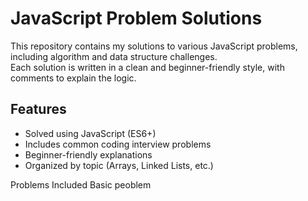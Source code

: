 # JavaScript Problem Solutions

This repository contains my solutions to various JavaScript problems, including algorithm and data structure challenges.  
Each solution is written in a clean and beginner-friendly style, with comments to explain the logic.


## Features
- Solved using JavaScript (ES6+)
- Includes common coding interview problems
- Beginner-friendly explanations
- Organized by topic (Arrays, Linked Lists, etc.)

Problems Included
Basic peoblem
